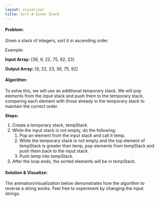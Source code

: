 ```yaml
---
layout: visualizer
title: Sort A Given Stack
---
```


#### Problem:

Given a stack of integers, sort it in ascending order.

Example: 

**Input Array:** [36, 9, 22, 75, 92, 23]

**Output Array:** [9, 22, 23, 36, 75, 92]

#### Algorithm:

To solve this, we will use an additional temporary stack. We will pop elements from the input stack and push them to the temporary stack, comparing each element with those already in the temporary stack to maintain the correct order.

**Steps:**

1. Create a temporary stack, tempStack.
2. While the input stack is not empty, do the following:
    1. Pop an element from the input stack and call it temp.
    2. While the temporary stack is not empty and the top element of tempStack is greater than temp, pop elements from tempStack and push them back to the input stack.
    3. Push temp into tempStack.
3. After the loop ends, the sorted elements will be in tempStack.

#### Solution & Visualize:

The animation/visualization below demonstrates how the algorithm to reverse a string works. Feel free to experiment by changing the input strings.
